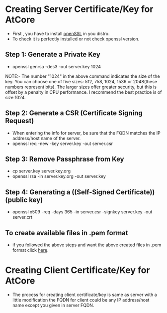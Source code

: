 
# Creating  Server Certificate/Key for AtCore
 - First , you have to install [openSSL] in you distro.
 - To check it is perfectly installed or not check openssl version.

## Step 1: Generate a Private Key
 - openssl genrsa -des3 -out server.key 1024

NOTE:- The number "1024" in the above command indicates the size of the  key.
       You can choose one of five sizes: 512, 758, 1024, 1536 or 2048(these numbers represent bits). 
       The larger sizes offer greater security, but this is offset by a penalty in CPU performance. 
       I recommend the best practice is of size 1024.

 
## Step 2: Generate a CSR (Certificate Signing Request)
 -  When entering the info for server, be sure that the FQDN matches the IP address/host name of the server.
 - openssl req -new -key server.key -out server.csr


## Step 3: Remove Passphrase from Key 
 - cp server.key server.key.org
 - openssl rsa -in server.key.org -out server.key

## Step 4: Generating a ((Self-Signed Certificate))(public key)
 - openssl x509 -req -days 365 -in server.csr -signkey server.key -out server.crt

## To create  available files in .pem format 
 - if you followed the above steps and want the above created files in .pem format click [here].

# Creating  Client Certificate/Key for AtCore
 - The process for creating client certificate/key is same as server with a little modification the FQDN for client could be any IP address/host name  except you given in server FQDN.


[Qt]:https://www.qt.io
[doxygen]:http://www.doxygen.n1/
[openSSL]:https://www.howtoforge.com/tutorial/how-to-install-openssl-from-source-on-linux/
[here]:https://stackoverflow.com/questions/991758/how-to-get-pem-file-from-key-and-crt-files
